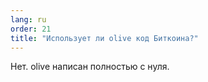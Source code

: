 ```yaml
---
lang: ru
order: 21
title: "Использует ли olive код Биткоина?"
---
```


Нет. olive написан полностью с нуля.
